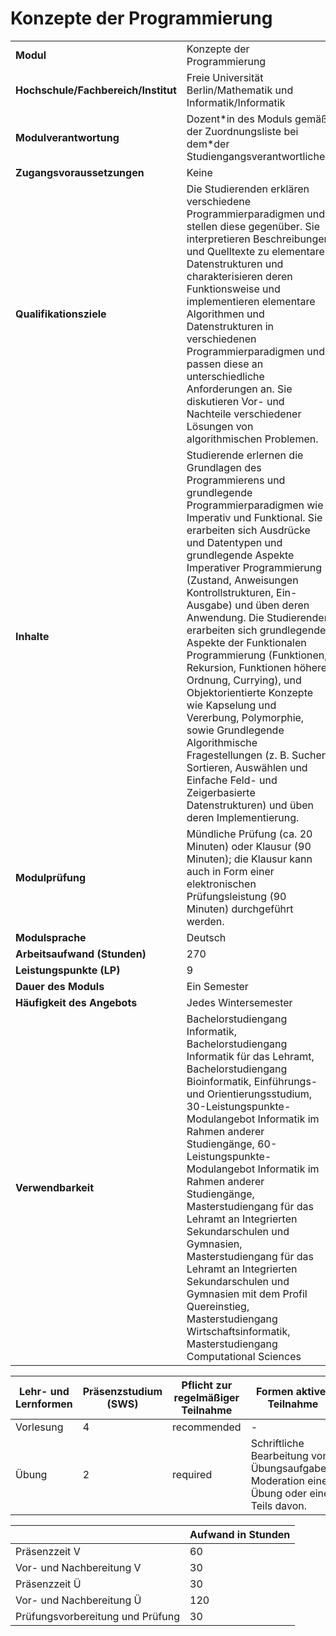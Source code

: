 # Konzepte der Programmierung
|                                    |   |
|------------------------------------|---|
|**Modul**                           | Konzepte der Programmierung |
|**Hochschule/Fachbereich/Institut** | Freie Universität Berlin/Mathematik und Informatik/Informatik |
|**Modulverantwortung**              | Dozent\*in des Moduls gemäß der Zuordnungsliste bei dem\*der Studiengangsverantwortlichen |
|**Zugangsvoraussetzungen**          | Keine |
|**Qualifikationsziele**             | Die Studierenden erklären verschiedene Programmierparadigmen und stellen diese gegenüber. Sie interpretieren Beschreibungen und Quelltexte zu elementaren Datenstrukturen und charakterisieren deren Funktionsweise und implementieren elementare Algorithmen und Datenstrukturen in verschiedenen Programmierparadigmen und passen diese an unterschiedliche Anforderungen an. Sie diskutieren Vor- und Nachteile verschiedener Lösungen von algorithmischen Problemen. |
|**Inhalte**                         | Studierende erlernen die Grundlagen des Programmierens und grundlegende Programmierparadigmen wie Imperativ und Funktional. Sie erarbeiten sich Ausdrücke und Datentypen und grundlegende Aspekte Imperativer Programmierung (Zustand, Anweisungen Kontrollstrukturen, Ein-Ausgabe) und üben deren Anwendung. Die Studierenden erarbeiten sich grundlegende Aspekte der Funktionalen Programmierung (Funktionen, Rekursion, Funktionen höherer Ordnung, Currying), und Objektorientierte Konzepte wie Kapselung und Vererbung, Polymorphie, sowie Grundlegende Algorithmische Fragestellungen (z. B. Suchen, Sortieren, Auswählen und Einfache Feld- und Zeigerbasierte Datenstrukturen) und üben deren Implementierung. |
|**Modulprüfung**                    | Mündliche Prüfung (ca. 20 Minuten) oder Klausur (90 Minuten); die Klausur kann auch in Form einer elektronischen Prüfungsleistung (90 Minuten) durchgeführt werden. |
|**Modulsprache**                    | Deutsch |
|**Arbeitsaufwand (Stunden)**        | 270 |
|**Leistungspunkte (LP)**            | 9 |
|**Dauer des Moduls**                | Ein Semester |
|**Häufigkeit des Angebots**         | Jedes Wintersemester |
|**Verwendbarkeit**                  | Bachelorstudiengang Informatik, Bachelorstudiengang Informatik für das Lehramt, Bachelorstudiengang Bioinformatik, Einführungs- und Orientierungsstudium, 30-Leistungspunkte-Modulangebot Informatik im Rahmen anderer Studiengänge, 60-Leistungspunkte-Modulangebot Informatik im Rahmen anderer Studiengänge, Masterstudiengang für das Lehramt an Integrierten Sekundarschulen und Gymnasien, Masterstudiengang für das Lehramt an Integrierten Sekundarschulen und Gymnasien mit dem Profil Quereinstieg, Masterstudiengang Wirtschaftsinformatik, Masterstudiengang Computational Sciences |

| Lehr- und Lernformen | Präsenzstudium <br> (SWS) | Pflicht zur regelmäßiger Teilnahme | Formen aktiver Teilnahme |
| ---------------------|---------------------------|------------------------------------|------------------------- |
| Vorlesung            | 4                         | recommended                        | -                        |
| Übung                | 2                         | required                           | Schriftliche Bearbeitung von Übungsaufgaben. Moderation einer Übung oder eines Teils davon. |

|   | Aufwand in Stunden |
| - |--------------------|
| Präsenzzeit V                            | 60    |
| Vor- und Nachbereitung V                 | 30    |
| Präsenzzeit Ü                            | 30    |
| Vor- und Nachbereitung Ü                 | 120   |
| Prüfungsvorbereitung und Prüfung         | 30    |

